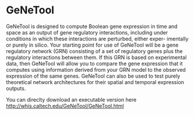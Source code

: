 GeNeTool
========

GeNeTool is designed to compute Boolean gene expression in time and space as an output of gene regulatory interactions, including under conditions in which these interactions are perturbed, either exper- imentally or purely in silico. Your starting point for use of GeNeTool will be a gene regulatory network (GRN) consisting of a set of regulatory genes plus the regulatory interactions between them. If this GRN is based on experimental data, then GeNeTool will allow you to compare the gene expression that it computes using information derived from your GRN model to the observed expression of the same genes. GeNeTool can also be used to test purely theoretical network architectures for their spatial and temporal expression outputs. 

You can direclty download an executable version here http://whis.caltech.edu/GeNeTool/GeNeTool.html
